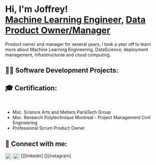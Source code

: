 <h1>Hi, I'm Joffrey! <br/><a href="https://www.linkedin.com/in/joffrey-lemery-b740a5112/">Machine Learning Engineer</a>, <a href="https://www.linkedin.com/in/joffrey-lemery-b740a5112/">Data Product Owner/Manager</a></h2>
  
Product owner and manager for several years, I took a year off to learn more about Machine Learning Engineering, DataScience, deployment management, infrastructurse and cloud computing. 

<h2>👨‍💻 Software Development Projects:</h2>


<h2>🎓 Certification:</h2><br>

- Msc. Science Arts and Metiers ParisTech Group
- Msc. Research Polytechnique Montreal - Project Management Civil Engineering
- Professional Scrum Product Owner


<h2> 🤳 Connect with me:</h2>

[<img align="left" alt="JoffreyLemery | LinkedIn" width="22px" src="https://cdn.jsdelivr.net/npm/simple-icons@v3/icons/linkedin.svg" />][linkedin]
[<img align="left" alt="JoffreyLemery | Instagram" width="22px" src="https://cdn.jsdelivr.net/npm/simple-icons@v3/icons/instagram.svg" />][instagram]

